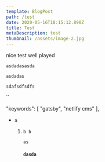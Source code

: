 ```yaml
---
template: BlogPost
path: /test
date: 2020-05-16T18:15:12.890Z
title: Test
metaDescription: test
thumbnail: /assets/image-2.jpg
---
```

nice test well played

`asdadasasda`

`asdadas`

`sdafsdfsdfs`

``

  "keywords": \[     "gatsby",
    "netlify cms"
  ],

* `a`

  1. `b b`

     `as`

     #### `dasda`